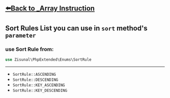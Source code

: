 [⬅️Back to _Array Instruction](./_Array.md)
---
## Sort Rules List you can use in `sort` method's `parameter`

### use Sort Rule from:
```php
use Zisunal\PhpExtended\Enums\SortRule
```
---
- `SortRule::ASCENDING`
- `SortRule::DESCENDING`
- `SortRule::KEY_ASCENDING`
- `SortRule::KEY_DESCENDING`